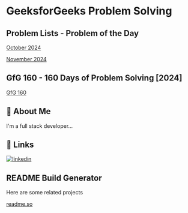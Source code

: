 
# GeeksforGeeks Problem Solving

## Problem Lists - Problem of the Day

[October 2024](2024/October)

[November 2024](2024/November)

## GfG 160 - 160 Days of Problem Solving [2024]

[GfG 160](160_days_of_problem_solving)

## 🚀 About Me
I'm a full stack developer...


## 🔗 Links
[![linkedin](https://img.shields.io/badge/linkedin-0A66C2?style=for-the-badge&logo=linkedin&logoColor=white)](https://in.linkedin.com/in/santhosh-kumar-k-760337163)


## README Build Generator

Here are some related projects

[readme.so](https://readme.so/editor)
